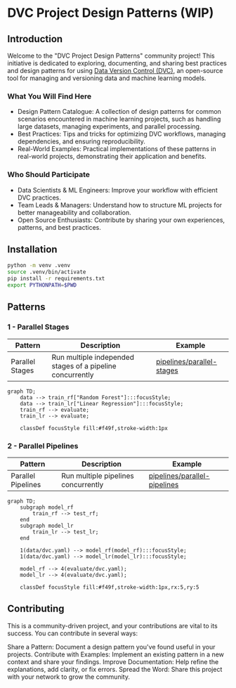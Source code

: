 # DVC Project Design Patterns (WIP)

## Introduction

Welcome to the "DVC Project Design Patterns" community project! This initiative is dedicated to exploring, documenting, and sharing best practices and design patterns for using [Data Version Control (DVC)](https://dvc.org/doc), an open-source tool for managing and versioning data and machine learning models.

### What You Will Find Here

- Design Pattern Catalogue: A collection of design patterns for common scenarios encountered in machine learning projects, such as handling large datasets, managing experiments, and parallel processing.
- Best Practices: Tips and tricks for optimizing DVC workflows, managing dependencies, and ensuring reproducibility.
- Real-World Examples: Practical implementations of these patterns in real-world projects, demonstrating their application and benefits.

### Who Should Participate

- Data Scientists & ML Engineers: Improve your workflow with efficient DVC practices.
- Team Leads & Managers: Understand how to structure ML projects for better manageability and collaboration.
- Open Source Enthusiasts: Contribute by sharing your own experiences, patterns, and best practices.

## Installation

```bash
python -m venv .venv
source .venv/bin/activate
pip install -r requirements.txt
export PYTHONPATH=$PWD
```

## Patterns

### 1 - Parallel Stages

| Pattern | Description | Example |
| --- | --- | --- |
| Parallel Stages | Run multiple independed stages of a pipeline concurrently | [pipelines/parallel-stages](pipelines/parallel-stages) |

```mermaid
graph TD;
    data --> train_rf["Random Forest"]:::focusStyle;
    data --> train_lr["Linear Regression"]:::focusStyle;
    train_rf --> evaluate;
    train_lr --> evaluate;

    classDef focusStyle fill:#f49f,stroke-width:1px
```

### 2 - Parallel Pipelines

| Pattern | Description | Example |
| --- | --- | --- |
| Parallel Pipelines | Run multiple pipelines concurrently | [pipelines/parallel-pipelines](pipelines/parallel-pipelines) |

```mermaid
graph TD;
    subgraph model_rf
        train_rf --> test_rf;
    end 
    subgraph model_lr
        train_lr --> test_lr;
    end 

    1(data/dvc.yaml) --> model_rf(model_rf):::focusStyle;
    1(data/dvc.yaml) --> model_lr(model_lr):::focusStyle;

    model_rf --> 4(evaluate/dvc.yaml);
    model_lr --> 4(evaluate/dvc.yaml);

    classDef focusStyle fill:#f49f,stroke-width:1px,rx:5,ry:5

```

## Contributing

This is a community-driven project, and your contributions are vital to its success. You can contribute in several ways:

Share a Pattern: Document a design pattern you've found useful in your projects.
Contribute with Examples: Implement an existing pattern in a new context and share your findings.
Improve Documentation: Help refine the explanations, add clarity, or fix errors.
Spread the Word: Share this project with your network to grow the community.
